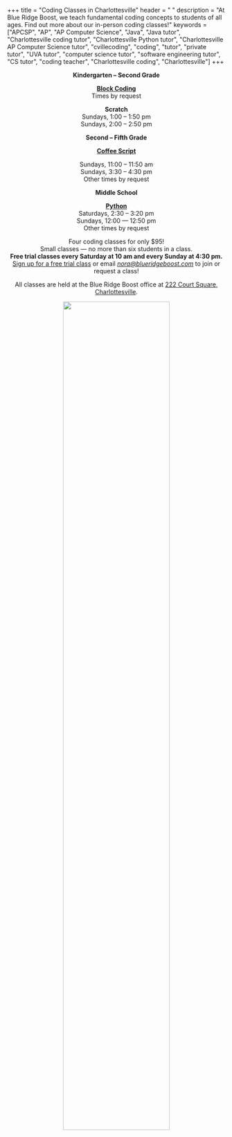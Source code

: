 +++
title = "Coding Classes in Charlottesville"
header = " "
description = "At Blue Ridge Boost, we teach fundamental coding concepts to students of all ages. Find out more about our in-person coding classes!"
keywords = ["APCSP", "AP", "AP Computer Science",  "Java", "Java tutor", "Charlottesville coding tutor", "Charlottesville Python tutor", "Charlottesville AP Computer Science tutor", "cvillecoding", "coding", "tutor", "private tutor", "UVA tutor", "computer science tutor", "software engineering tutor", "CS tutor", "coding teacher", "Charlottesville coding", "Charlottesville"]
+++
 

<div class="container">

<div class="row">

<!--
<div class="col-md-9" align="left">
<div class="purplenote">
Free trial classes every Saturday at 10 am and every Sunday at 4:30 pm. <br>
<a href="https://trialcodingclasses.youcanbook.me/">Sign up for a free trial class here!</a> <br>
</div>

</div>
</div>
-->

<p></p>


<div class="row">
<div class="col-sm-3" align="center">
<b>Kindergarten &ndash; Second Grade</b>
<p></p>
<a href="/k2#session1"><b>Block Coding</b></a><br>
Times by request
<p>

<p>
<b>Scratch</b><br>
Sundays, 1:00 &ndash; 1:50 pm <br>
Sundays, 2:00 &ndash; 2:50 pm
</div>




<div class="col-sm-3" align="center">
<b>Second &ndash; Fifth Grade</b><br>
<p></p>
<a href="/upper_elementary#session2"><b>Coffee Script</b></a> 
<p>
Sundays, 11:00 &ndash; 11:50 am<br>
Sundays, 3:30 &ndash; 4:30 pm<br>
Other times by request
<p>

</p>


</div>
<div class="col-sm-3" align="center">
<b>Middle School</b><br>
<p></p>
<a href="/python_ms#session1"><b>Python</b></a></br>
Saturdays, 2:30 &ndash; 3:20 pm<br>
Sundays, 12:00 &mdash; 12:50 pm<br>
Other times by request<br>
<p>
</p>


</div>
</div>

<p></p>



<div class="row">
<div class="col-md-9" align="center">

<p></p>
<div class="lightnote">
Four coding classes for only $95!<br>
Small classes &mdash; no more than six students in a class.
</div>

<div>
<b>Free trial classes every Saturday at 10 am and every Sunday at 4:30 pm.</b><br>
<a href="https://trialcodingclasses.youcanbook.me/">Sign up for a free trial class</a> or email <a href="mailto:nora@blueridgeboost.com"><em>nora@blueridgeboost.com</em></a> to join or request a class!
</div>



<p>

</p></p>

<div class="hanging">All classes are held at the Blue Ridge Boost office at <a href="https://www.google.com/maps/place/222+Court+Square,+Charlottesville,+VA+22902/@38.0310664,-78.4791609,17z/data=!3m1!4b1!4m5!3m4!1s0x89b38627a3559ba7:0x8f9b07d311b4dd9b!8m2!3d38.0310622!4d-78.4769669">222 Court Square, Charlottesville</a>. </div>

<p></p>
<p>
<img src="/images/coding.png" width=70%">
</div>
</div>

</div>
<p>
</p>



